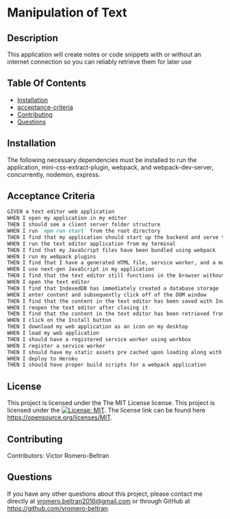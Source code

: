 # Manipulation of Text

  ## Description
  This application will create notes or code snippets with or without an internet connection so you can reliably retrieve them for later use

  ## Table Of Contents
  - [Installation](#installation)
  - [acceptance-criteria](#acceptance-criteria)
  - [Contributing](#contributing)
  - [Questions](#questions)

  ## Installation
  The following necessary dependencies must be installed to run the application, mini-css-extract-plugin, webpack, and webpack-dev-server, concurrently, nodemon, express.

## Acceptance Criteria

```md
GIVEN a text editor web application
WHEN I open my application in my editor
THEN I should see a client server folder structure
WHEN I run `npm run start` from the root directory
THEN I find that my application should start up the backend and serve the client
WHEN I run the text editor application from my terminal
THEN I find that my JavaScript files have been bundled using webpack
WHEN I run my webpack plugins
THEN I find that I have a generated HTML file, service worker, and a manifest file
WHEN I use next-gen JavaScript in my application
THEN I find that the text editor still functions in the browser without errors
WHEN I open the text editor
THEN I find that IndexedDB has immediately created a database storage
WHEN I enter content and subsequently click off of the DOM window
THEN I find that the content in the text editor has been saved with IndexedDB
WHEN I reopen the text editor after closing it
THEN I find that the content in the text editor has been retrieved from our IndexedDB
WHEN I click on the Install button
THEN I download my web application as an icon on my desktop
WHEN I load my web application
THEN I should have a registered service worker using workbox
WHEN I register a service worker
THEN I should have my static assets pre cached upon loading along with subsequent pages and static assets
WHEN I deploy to Heroku
THEN I should have proper build scripts for a webpack application
```
  ## License
  
  This project is licensed under the The MIT License license.
  This project is licensed under the [![License: MIT](https://img.shields.io/badge/License-MIT-yellow.svg)](https://opensource.org/licenses/MIT).
  The license link can be found here https://opensource.org/licenses/MIT.

  ## Contributing
  Contributors: Victor Romero-Beltran

  ## Questions
  If you have any other questions about this project, please contact me directly at vromero.beltran2016@gmail.com or through GitHub at https://github.com/vromero-beltran.
